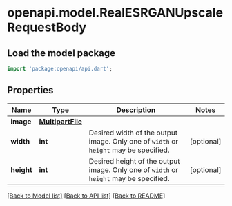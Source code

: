 # openapi.model.RealESRGANUpscaleRequestBody

## Load the model package
```dart
import 'package:openapi/api.dart';
```

## Properties
Name | Type | Description | Notes
------------ | ------------- | ------------- | -------------
**image** | [**MultipartFile**](MultipartFile.md) |  | 
**width** | **int** | Desired width of the output image.  Only one of `width` or `height` may be specified. | [optional] 
**height** | **int** | Desired height of the output image.  Only one of `width` or `height` may be specified. | [optional] 

[[Back to Model list]](../README.md#documentation-for-models) [[Back to API list]](../README.md#documentation-for-api-endpoints) [[Back to README]](../README.md)


